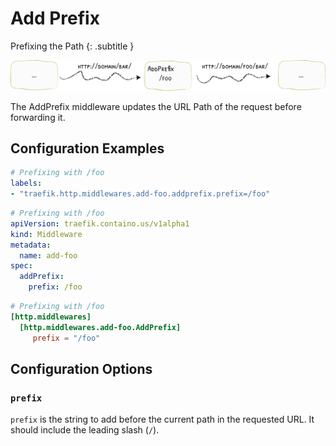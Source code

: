 # Add Prefix

Prefixing the Path 
{: .subtitle }

![AddPrefix](../assets/img/middleware/addprefix.png) 

The AddPrefix middleware updates the URL Path of the request before forwarding it.

## Configuration Examples

```yaml tab="Docker"
# Prefixing with /foo
labels:
- "traefik.http.middlewares.add-foo.addprefix.prefix=/foo"
```

```yaml tab="Kubernetes"
# Prefixing with /foo
apiVersion: traefik.containo.us/v1alpha1
kind: Middleware
metadata:
  name: add-foo
spec:
  addPrefix:
    prefix: /foo
```

```toml tab="File"
# Prefixing with /foo
[http.middlewares]
  [http.middlewares.add-foo.AddPrefix]
     prefix = "/foo"
```

## Configuration Options

### `prefix`

`prefix` is the string to add before the current path in the requested URL. It should include the leading slash (`/`).
